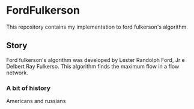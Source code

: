 # FordFulkerson

This repository contains my implementation to ford fulkerson's algorithm.

## Story 
Ford fulkerson's algorithm was developed by Lester Randolph Ford, Jr e Delbert Ray Fulkerso. This algorithm finds the maximum flow in a flow network.
### A bit of history 
  Americans and russians  
